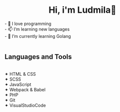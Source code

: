 <h1 align="center">Hi, i'm Ludmila👋</h1>
- 💞️ I love programming
<br>- 📫 I’m learning new languages
<br>- 🌱 I’m currently learning Golang
<br>
<br><h2>Languages and Tools</h4>
<br>✦ HTML & CSS
<br>✦ SCSS
<br>✦ JavaScript
<br>✦ Webpack & Babel
<br>✦ PHP
<br>✦ Git
<br>✦ VisualStudioCode
